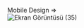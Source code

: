 Mobile Design => <br>
![Ekran Görüntüsü (35)](https://user-images.githubusercontent.com/78935299/168457079-4ebcffc4-78a4-4413-8204-6b3bc6615862.png)
